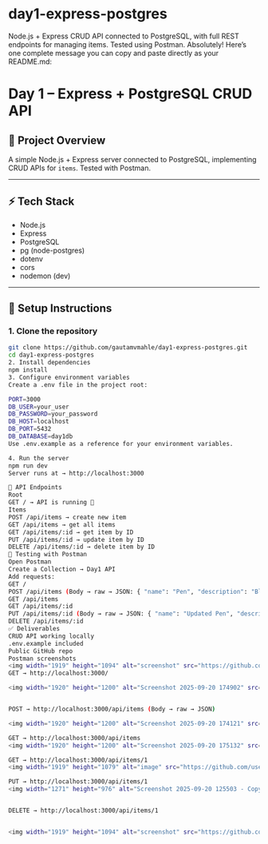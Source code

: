 # day1-express-postgres
Node.js + Express CRUD API connected to PostgreSQL, with full REST endpoints for managing items. Tested using Postman.
Absolutely! Here’s one complete message you can copy and paste directly as your README.md:

# Day 1 – Express + PostgreSQL CRUD API

## 📌 Project Overview
A simple Node.js + Express server connected to PostgreSQL, implementing CRUD APIs for `items`. Tested with Postman.

---

## ⚡ Tech Stack
- Node.js
- Express
- PostgreSQL
- pg (node-postgres)
- dotenv
- cors
- nodemon (dev)

---

## 🚀 Setup Instructions

### 1. Clone the repository
```bash
git clone https://github.com/gautamvmahle/day1-express-postgres.git
cd day1-express-postgres
2. Install dependencies
npm install
3. Configure environment variables
Create a .env file in the project root:

PORT=3000
DB_USER=your_user
DB_PASSWORD=your_password
DB_HOST=localhost
DB_PORT=5432
DB_DATABASE=day1db
Use .env.example as a reference for your environment variables.

4. Run the server
npm run dev
Server runs at → http://localhost:3000

🔑 API Endpoints
Root
GET / → API is running 🚀
Items
POST /api/items → create new item
GET /api/items → get all items
GET /api/items/:id → get item by ID
PUT /api/items/:id → update item by ID
DELETE /api/items/:id → delete item by ID
🧪 Testing with Postman
Open Postman
Create a Collection → Day1 API
Add requests:
GET /
POST /api/items (Body → raw → JSON: { "name": "Pen", "description": "Blue ink" })
GET /api/items
GET /api/items/:id
PUT /api/items/:id (Body → raw → JSON: { "name": "Updated Pen", "description": "Black ink" })
DELETE /api/items/:id
✅ Deliverables
CRUD API working locally
.env.example included
Public GitHub repo
Postman screenshots
<img width="1919" height="1094" alt="screenshot" src="https://github.com/user-attachments/assets/dfffa8f4-3a70-489f-b63a-95303fc4f7ae" />
GET → http://localhost:3000/

<img width="1920" height="1200" alt="Screenshot 2025-09-20 174902" src="https://github.com/user-attachments/assets/030ea5c7-8cea-42c4-a7a7-2b7d0589d70b" />


POST → http://localhost:3000/api/items (Body → raw → JSON)

<img width="1920" height="1200" alt="Screenshot 2025-09-20 174121" src="https://github.com/user-attachments/assets/209d369b-3c76-45f4-a5c9-fda3b63c11a6" />

GET → http://localhost:3000/api/items
<img width="1920" height="1200" alt="Screenshot 2025-09-20 175132" src="https://github.com/user-attachments/assets/f3c4deb5-8cbf-45ac-b1e5-1612c643bd33" />

GET → http://localhost:3000/api/items/1
<img width="1919" height="1079" alt="image" src="https://github.com/user-attachments/assets/1c975da2-79ba-4654-bba7-7f0b88041839" />

PUT → http://localhost:3000/api/items/1
<img width="1271" height="976" alt="Screenshot 2025-09-20 125503 - Copy 1" src="https://github.com/user-attachments/assets/d1e421cf-3c7f-41d2-bdd1-6832220cea5c" />


DELETE → http://localhost:3000/api/items/1


<img width="1919" height="1094" alt="screenshot" src="https://github.com/user-attachments/assets/01a47a93-724d-4089-b824-924149015433" />







